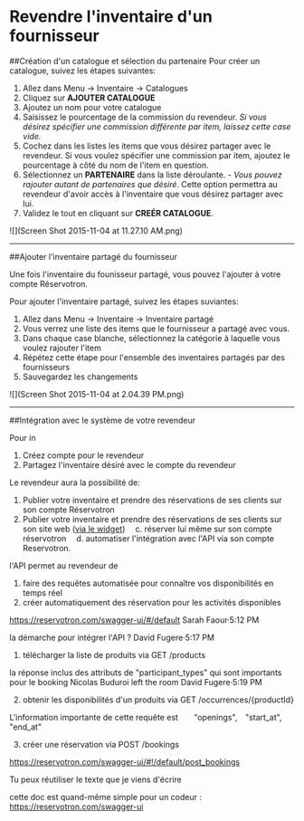 # Revendre l'inventaire d'un fournisseur

##Création d'un catalogue et sélection du partenaire
Pour créer un catalogue, suivez les étapes suivantes:
1. Allez dans Menu → Inventaire → Catalogues
2. Cliquez sur **AJOUTER CATALOGUE**
3. Ajoutez un nom pour votre catalogue
4. Saisissez le pourcentage de la commission du revendeur. *Si vous désirez spécifier une commission différente par item, laissez cette case vide.*
5. Cochez dans les listes les items que vous désirez partager avec le revendeur. Si vous voulez spécifier une commission par item, ajoutez le pourcentage à côté du nom de l'item en question. 
6. Sélectionnez un **PARTENAIRE** dans la liste déroulante. - *Vous pouvez rajouter autant de partenaires que désiré*. Cette option permettra au revendeur d'avoir accès à l'inventaire que vous désirez partager avec lui.
7. Validez le tout en cliquant sur **CREÉR CATALOGUE**.


![](Screen Shot 2015-11-04 at 11.27.10 AM.png)


****

##Ajouter l'inventaire partagé du fournisseur

Une fois l'inventaire du founisseur partagé, vous pouvez l'ajouter à votre compte Réservotron. 

Pour ajouter l'inventaire partagé, suivez les étapes suviantes:

1. Allez dans Menu → Inventaire → Inventaire partagé
2. Vous verrez une liste des items que le fournisseur a partagé avec vous.
3. Dans chaque case blanche, sélectionnez la catégorie à laquelle vous voulez rajouter l'item
4. Répétez cette étape pour l'ensemble des inventaires partagés par des fournisseurs
5. Sauvegardez les changements


![](Screen Shot 2015-11-04 at 2.04.39 PM.png)


****

##Intégration avec le système de votre revendeur

Pour in

1. Créez compte pour le revendeur
2. Partagez l'inventaire désiré avec le compte du revendeur


Le revendeur aura la possibilité de: 
1. Publier votre inventaire et prendre des réservations de ses clients sur son compte Réservotron
2. Publier votre inventaire et prendre des réservations de ses clients sur son site web ([via le widget](ajouter_reservotron_sur_votre_site))
  c. réserver lui même sur son compte réservotron
  d. automatiser l'intégration avec l'API via son compte Reservotron.

l'API permet au revendeur de
1. faire des requêtes automatisée pour connaître vos disponibilités en temps réel
2. créer automatiquement des réservation pour les activités disponibles

https://reservotron.com/swagger-ui/#/default
Sarah Faour·5:12 PM

la démarche pour intégrer l'API ?
David Fugere·5:17 PM

1. télécharger la liste de produits via GET /products

la réponse inclus des attributs de "participant_types" qui sont importants pour le booking
Nicolas Buduroi left the room
David Fugere·5:19 PM

2. obtenir les disponibilités d'un produits via GET /occurrences/{productId}

L'information importante de cette requête est    "openings",  "start_at", "end_at"

3. créer une réservation via POST /bookings

https://reservotron.com/swagger-ui/#!/default/post_bookings

Tu peux réutiliser le texte que je viens d'écrire

cette doc est quand-même simple pour un codeur : https://reservotron.com/swagger-ui

